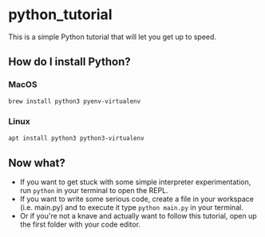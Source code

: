 # python_tutorial
This is a simple Python tutorial that will let you get up to speed.

## How do I install Python?
### MacOS
```bash
brew install python3 pyenv-virtualenv
```

### Linux
```bash
apt install python3 python3-virtualenv
```

## Now what?
* If you want to get stuck with some simple interpreter experimentation, run ```python``` in your terminal to open the REPL.
* If you want to write some serious code, create a file in your workspace (i.e. main.py) and to execute it type ```python main.py``` in your terminal.
* Or if you're not a knave and actually want to follow this tutorial, open up the first folder with your code editor.

